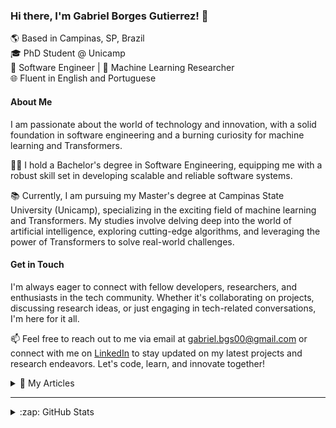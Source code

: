 ### Hi there, I'm Gabriel Borges Gutierrez! 🚀

🌎 Based in Campinas, SP, Brazil  
🎓 PhD Student @ Unicamp  
🔧 Software Engineer | 🤖 Machine Learning Researcher  
🌐 Fluent in English and Portuguese

#### About Me

I am passionate about the world of technology and innovation, with a solid foundation in software engineering and a burning curiosity for machine learning and Transformers. 

👨‍🎓 I hold a Bachelor's degree in Software Engineering, equipping me with a robust skill set in developing scalable and reliable software systems. 

📚 Currently, I am pursuing my Master's degree at Campinas State University (Unicamp), specializing in the exciting field of machine learning and Transformers. My studies involve delving deep into the world of artificial intelligence, exploring cutting-edge algorithms, and leveraging the power of Transformers to solve real-world challenges.

#### Get in Touch

I'm always eager to connect with fellow developers, researchers, and enthusiasts in the tech community. Whether it's collaborating on projects, discussing research ideas, or just engaging in tech-related conversations, I'm here for it all.

📫 Feel free to reach out to me via email at <gabriel.bgs00@gmail.com> or connect with me on [LinkedIn](https://www.linkedin.com/in/gabrielbgutierrez/) to stay updated on my latest projects and research endeavors. Let's code, learn, and innovate together!

<details>
  </br>
  <summary>📄 My Articles</summary>
  <ul>
    <li><a href="https://www.earthdoc.org/content/papers/10.3997/2214-4609.2024101294">Applying the Transformer Architecture for Semantic Segmentation of Seismic Facies</a></li>
  </ul>
</details>

---

<details>
  <br />
  <summary>:zap: GitHub Stats</summary>

  <img height="180" src="https://github-readme-stats.vercel.app/api?username=GabrielBG0&theme=tokyonight&show_icons=true&count_private=true" />
  <img height="180" src="https://github-readme-stats.vercel.app/api/top-langs/?username=GabrielBG0&layout=compact&theme=tokyonight&hide=jupyter%20notebook,ShaderLab&langs_count=8" />

</details>

